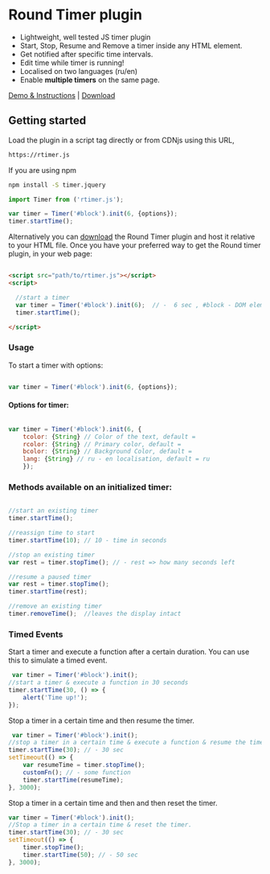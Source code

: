 # Round Timer plugin

- Lightweight, well tested JS timer plugin
- Start, Stop, Resume and Remove a timer inside any HTML element.
- Get notified after specific time intervals.
- Edit time while timer is running!
- Localised on two languages (ru/en)
- Enable __multiple timers__ on the same page.

[Demo & Instructions][demo] | [Download][min]

[demo]: http://
[min]: http://

## Getting started

Load the plugin in a script tag directly  or from CDNjs using this URL,

```html
https://rtimer.js
```

If you are using npm

```bash
npm install -S timer.jquery
```

```javascript
import Timer from ('rtimer.js');

var timer = Timer('#block').init(6, {options});
timer.startTime();

```

Alternatively you can [download][min] the Round Timer plugin and host it relative to your HTML file. Once you have your preferred way to get the Round timer plugin, in your web page:

```html

<script src="path/to/rtimer.js"></script>
<script>

  //start a timer
  var timer = Timer('#block').init(6);  // -  6 sec , #block - DOM element id's
  timer.startTime();

</script>

```

### Usage

To start a timer with options:

```javascript

var timer = Timer('#block').init(6, {options});

```

#### Options for timer:

```javascript

var timer = Timer('#block').init(6, {
    tcolor: {String} // Color of the text, default = 
    rcolor: {String} // Primary color, default =
    bcolor: {String} // Background Color, default = 
    lang: {String} // ru - en localisation, default = ru
    });

```

### Methods available on an initialized timer:

```javascript

//start an existing timer
timer.startTime();

//reassign time to start
timer.startTime(10); // 10 - time in seconds

//stop an existing timer
var rest = timer.stopTime(); // - rest => how many seconds left

//resume a paused timer
var rest = timer.stopTime();
timer.startTime(rest);

//remove an existing timer
timer.removeTime();  //leaves the display intact

```


### Timed Events

Start a timer and execute a function after a certain duration. You can use this to simulate a timed event.

```javascript
 var timer = Timer('#block').init();
//start a timer & execute a function in 30 seconds
timer.startTime(30, () => {
    alert('Time up!');
});

```

Stop a timer in a certain time and then resume the timer.

```javascript
 var timer = Timer('#block').init();
//stop a timer in a certain time & execute a function & resume the timer
timer.startTime(30); // - 30 sec
setTimeout(() => {
    var resumeTime = timer.stopTime();
    customFn(); // - some function
    timer.startTime(resumeTime);
}, 3000);

```

Stop a timer in a certain time and then and then reset the timer.

```javascript
var timer = Timer('#block').init();
//Stop a timer in a certain time & reset the timer.
timer.startTime(30); // - 30 sec
setTimeout(() => {
    timer.stopTime();
    timer.startTime(50); // - 50 sec
}, 3000);

```

